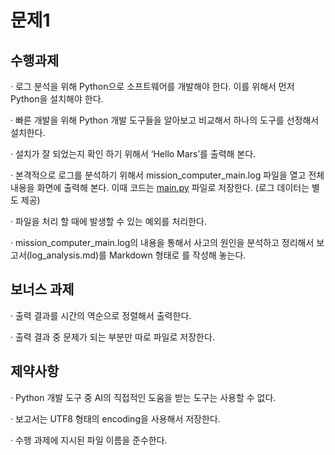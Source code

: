 # 문제1

## 수행과제


· 로그 분석을 위해 Python으로 소프트웨어를 개발해야 한다. 이를 위해서 먼저 Python을 설치해야 한다.

· 빠른 개발을 위해 Python 개발 도구들을 알아보고 비교해서 하나의 도구를 선정해서 설치한다.

· 설치가 잘 되었는지 확인 하기 위해서 ‘Hello Mars’를 출력해 본다.

· 본격적으로 로그를 분석하기 위해서 mission_computer_main.log 파일을 열고 전체 내용을 화면에 출력해 본다. 이때 코드는 [main.py](http://main.py) 파일로 저장한다. (로그 데이터는 별도 제공)

· 파일을 처리 할 때에 발생할 수 있는 예외를 처리한다.

· mission_computer_main.log의 내용을 통해서 사고의 원인을 분석하고 정리해서 보고서(log_analysis.md)를 Markdown 형태로 를 작성해 놓는다.




## 보너스 과제


· 출력 결과를 시간의 역순으로 정렬해서 출력한다.

· 출력 결과 중 문제가 되는 부분만 따로 파일로 저장한다.




## 제약사항

· Python 개발 도구 중 AI의 직접적인 도움을 받는 도구는 사용할 수 없다.

· 보고서는 UTF8 형태의 encoding을 사용해서 저장한다.

· 수행 과제에 지시된 파일 이름을 준수한다.